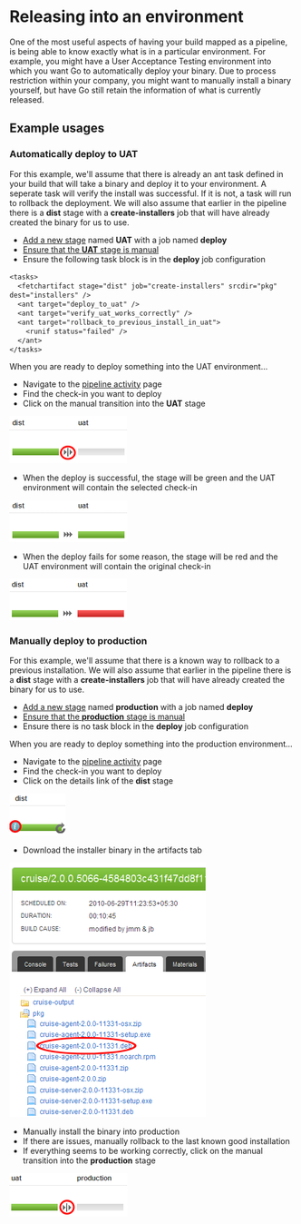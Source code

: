 # Releasing into an environment

One of the most useful aspects of having your build mapped as a pipeline, is being able to know exactly what is in a particular environment. For example, you might have a User Acceptance Testing environment into which you want Go to automatically deploy your binary. Due to process restriction within your company, you might want to manually install a binary yourself, but have Go still retain the information of what is currently released.

## Example usages

### Automatically deploy to UAT

For this example, we'll assume that there is already an ant task defined in your build that will take a binary and deploy it to your environment. A seperate task will verify the install was successful. If it is not, a task will run to rollback the deployment. We will also assume that earlier in the pipeline there is a **dist** stage with a **create-installers** job that will have already created the binary for us to use.

-   [Add a new stage](../configuration/admin_add_stage.md) named **UAT** with a job named **deploy**
-   [Ensure that the **UAT** stage is manual](../configuration/dev_choose_when_stage_runs.md)
-   Ensure the following task block is in the **deploy** job configuration

``` {.code}
<tasks>
  <fetchartifact stage="dist" job="create-installers" srcdir="pkg" dest="installers" />
  <ant target="deploy_to_uat" />
  <ant target="verify_uat_works_correctly" />
  <ant target="rollback_to_previous_install_in_uat">
    <runif status="failed" />
  </ant>
</tasks>
```
When you are ready to deploy something into the UAT environment...

-   Navigate to the [pipeline activity](../navigation/pipeline_activity_page.md) page
-   Find the check-in you want to deploy
-   Click on the manual transition into the **UAT** stage

![](../resources/images/1_click_manual_to_uat.png)

-   When the deploy is successful, the stage will be green and the UAT environment will contain the selected check-in

![](../resources/images/2_successful_to_uat.png)

-   When the deploy fails for some reason, the stage will be red and the UAT environment will contain the original check-in

![](../resources/images/3_failure_to_uat.png)

### Manually deploy to production

For this example, we'll assume that there is a known way to rollback to a previous installation. We will also assume that earlier in the pipeline there is a **dist** stage with a **create-installers** job that will have already created the binary for us to use.

-   [Add a new stage](../configuration/admin_add_stage.md) named **production** with a job named **deploy**
-   [Ensure that the **production** stage is manual](../configuration/dev_choose_when_stage_runs.md)
-   Ensure there is no task block in the **deploy** job configuration

When you are ready to deploy something into the production
environment...

-   Navigate to the [pipeline activity](../navigation/pipeline_activity_page.html) page
-   Find the check-in you want to deploy
-   Click on the details link of the **dist** stage

![](../resources/images/4_click_stage_details.png)

-   Download the installer binary in the artifacts tab

![](../resources/images/5_download_artifact.png)

-   Manually install the binary into production
-   If there are issues, manually rollback to the last known good installation
-   If everything seems to be working correctly, click on the manual transition into the **production** stage

![](../resources/images/6_click_manual_to_prod.png)

